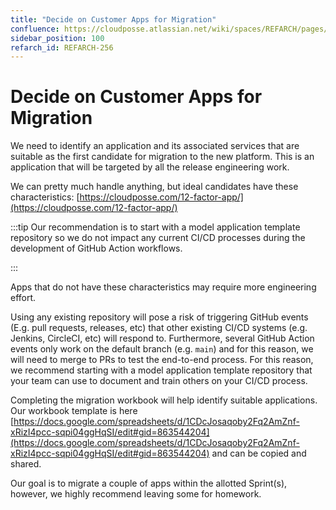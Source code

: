 ```yaml
---
title: "Decide on Customer Apps for Migration"
confluence: https://cloudposse.atlassian.net/wiki/spaces/REFARCH/pages/1171783740/REFARCH-256+-+Decide+on+Customer+Apps+for+Migration
sidebar_position: 100
refarch_id: REFARCH-256
---
```


# Decide on Customer Apps for Migration
We need to identify an application and its associated services that are suitable as the first candidate for migration to the new platform. This is an application that will be targeted by all the release engineering work.

We can pretty much handle anything, but ideal candidates have these characteristics: [https://cloudposse.com/12-factor-app/](https://cloudposse.com/12-factor-app/)

:::tip
Our recommendation is to start with a model application template repository so we do not impact any current CI/CD processes during the development of GitHub Action workflows.

:::

Apps that do not have these characteristics may require more engineering effort.

Using any existing repository will pose a risk of triggering GitHub events (E.g. pull requests, releases, etc) that other existing CI/CD systems (e.g. Jenkins, CircleCI, etc) will respond to. Furthermore, several GitHub Action events only work on the default branch (e.g. `main`) and for this reason, we will need to merge to PRs to test the end-to-end process. For this reason, we recommend starting with a model application template repository that your team can use to document and train others on your CI/CD process.

Completing the migration workbook will help identify suitable applications. Our workbook template is here  [https://docs.google.com/spreadsheets/d/1CDcJosaqoby2Fq2AmZnf-xRizI4pcc-sqpi04ggHqSI/edit#gid=863544204](https://docs.google.com/spreadsheets/d/1CDcJosaqoby2Fq2AmZnf-xRizI4pcc-sqpi04ggHqSI/edit#gid=863544204) and can be copied and shared.

Our goal is to migrate a couple of apps within the allotted Sprint(s), however, we highly recommend leaving some for homework.


